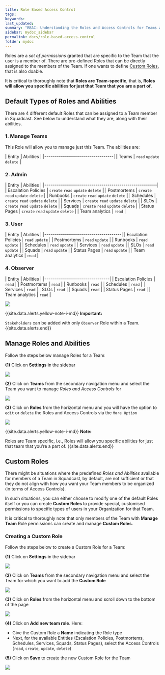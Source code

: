 ```yaml
---
title: Role Based Access Control
tags:
keywords:
last_updated:
summary: "RBAC: Understanding the Roles and Access Controls for Teams and Custom Roles"
sidebar: mydoc_sidebar
permalink: docs/role-based-access-control
folder: mydoc
---
```


Roles are a _set of permissions_ granted that are specific to the Team that the user is a member of. There are pre-defined Roles that can be directly assigned to the members of the Team. If one wants to define [Custom Roles](#custom-roles), that is also doable.

It is critical to thoroughly note that **Roles are Team-specific**, that is, **Roles will allow you specific abilities for just that Team that you are a part of**.

## Default Types of Roles and Abilities

There are 4 different default Roles that can be assigned to a Team member in Squadcast. See below to understand what they are, along with their abilities.

### 1. Manage Teams

This Role will allow you to manage just this Team. The abilities are:

| Entity | Abilities                |
|-----------------------------------|
| Teams  | `read` `update` `delete` |

### 2. Admin

| Entity              | Abilities                         |
|---------------------------------------------------------|
| Escalation Policies | `create` `read` `update` `delete` |
| Postmortems         | `create` `read` `update` `delete` |
| Runbooks            | `create` `read` `update` `delete` |
| Schedules           | `create` `read` `update` `delete` |
| Services            | `create` `read` `update` `delete` |
| SLOs                | `create` `read` `update` `delete` |
| Squads              | `create` `read` `update` `delete` |
| Status Pages        | `create` `read` `update` `delete` |
| Team analytics      | `read`                            |

### 3. User

| Entity              | Abilities       |
|---------------------------------------|
| Escalation Policies | `read` `update` |
| Postmortems         | `read` `update` |
| Runbooks            | `read` `update` |
| Schedules           | `read` `update` |
| Services            | `read` `update` |
| SLOs                | `read` `update` |
| Squads              | `read` `update` |
| Status Pages        | `read` `update` |
| Team analytics      | `read`          |

### 4. Observer

| Entity              | Abilities |
|---------------------------------|
| Escalation Policies | `read`    |
| Postmortems         | `read`    |
| Runbooks            | `read`    |
| Schedules           | `read`    |
| Services            | `read`    |
| SLOs                | `read`    |
| Squads              | `read`    |
| Status Pages        | `read`    |
| Team analytics      | `read`    |

![](images/rbac_roles.png)

{{site.data.alerts.yellow-note-i-md}}
**Important:**

`Stakeholders` can be added with only `Observer` Role within a Team.
{{site.data.alerts.end}}

## Manage Roles and Abilities

Follow the steps below manage Roles for a Team:

**(1)** Click on **Settings** in the sidebar

![](images/add_and_delete_users_1.png)

**(2)** Click on **Teams** from the secondary navigation menu and select the Team you want to manage _Roles and Access Controls_ for

![](images/add_and_delete_teams_1.png)

**(3)** Click on **Roles** from the horizontal menu and you will have the option to `edit` or `delete` the Roles and Access Controls via the `More Option`

![](images/rbac_2.png)

{{site.data.alerts.yellow-note-i-md}}
**Note:**

Roles are Team specific, i.e., Roles will allow you specific abilities for just that team that you’re a part of.
{{site.data.alerts.end}}

## Custom Roles

There might be situations where the predefined _Roles and Abilities_ available for members of a Team in Squadcast, by default, are not sufficient or that they do not align with how you want your Team members to be organized (in terms of Access Controls). 

In such situations, you can either choose to modify one of the default Roles itself or you can create **Custom Roles** to provide special, customised permissions to specific types of users in your Organization for that Team.

It is critical to thoroughly note that only members of the Team with **Manage Team** Role permissions can create and manage **Custom Roles**.

### Creating a Custom Role

Follow the steps below to create a Custom Role for a Team:

**(1)** Click on **Settings** in the sidebar

![](images/add_and_delete_users_1.png)

**(2)** Click on **Teams** from the secondary navigation menu and select the Team for which you want to add the **Custom Role**

![](images/add_and_delete_teams_1.png)

**(3)** Click on **Roles** from the horizontal menu and scroll down to the bottom of the page

![](images/rbac_3.png)

**(4)** Click on **Add new team role**. Here:
- Give the Custom Role a **Name** indicating the Role type
- Next, for the available Entities (Escalation Policies, Postmortems, Schedules, Services, Squads, Status Pages), select the Access Controls (`read`, `create`, `update`, `delete`)

**(5)** Click on **Save** to create the new Custom Role for the Team

![](images/rbac_4.png)

